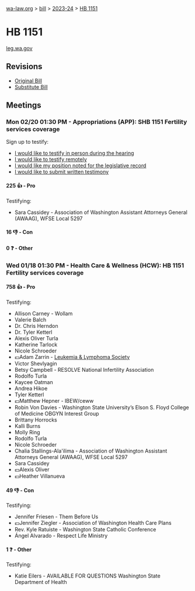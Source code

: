 [wa-law.org](/) > [bill](/bill/) > [2023-24](/bill/2023-24/) > [HB 1151](/bill/2023-24/hb/1151/)

# HB 1151
[leg.wa.gov](https://app.leg.wa.gov/billsummary?BillNumber=1151&Year=2023&Initiative=false)

## Revisions
* [Original Bill](1/)
* [Substitute Bill](S/)

## Meetings
### Mon 02/20 01:30 PM - Appropriations (APP): SHB 1151 Fertility services coverage
Sign up to testify:
* [I would like to testify in person during the hearing](https://app.leg.wa.gov/csi/Testifier/Add?chamber=House&mId=30809&aId=152039&caId=21609&tId=1)
* [I would like to testify remotely](https://app.leg.wa.gov/csi/Testifier/Add?chamber=House&mId=30809&aId=152039&caId=21609&tId=2)
* [I would like my position noted for the legislative record](https://app.leg.wa.gov/csi/Testifier/Add?chamber=House&mId=30809&aId=152039&caId=21609&tId=3)
* [I would like to submit written testimony](https://app.leg.wa.gov/csi/Testifier/Add?chamber=House&mId=30809&aId=152039&caId=21609&tId=4)

#### 225 👍 - Pro
Testifying:
* Sara Cassidey - Association of Washington Assistant Attorneys General (AWAAG), WFSE Local 5297

#### 16 👎 - Con

#### 0 ❓ - Other

### Wed 01/18 01:30 PM - Health Care & Wellness (HCW): HB 1151 Fertility services coverage
#### 758 👍 - Pro
Testifying:
* Allison Carney - Wollam
* Valerie Balch
* Dr. Chris Herndon
* Dr. Tyler Ketterl
* Alexis Oliver Turla
* Katherine Tarlock
* Nicole Schroeder
* 💵Adam Zarrin - [Leukemia & Lymphoma Society](/org/leukemia_&_lymphoma_society/)
* Victor Shevlyagin
* Betsy Campbell - RESOLVE National Infertility Association
* Rodolfo Turla
* Kaycee Oatman
* Andrea Hikoe
* Tyler Ketterl
* 💵Matthew Hepner - IBEW/ceww
* Robin Von Davies - Washington State University’s Elson S. Floyd College of Medicine OBGYN Interest Group
* Brittany Horrocks
* Kalli Burns
* Molly Ring
* Rodolfo Turla
* Nicole Schroeder
* Chalia Stallings-Ala'ilima - Association of Washington Assistant Attorneys General (AWAAG), WFSE Local 5297
* Sara Cassidey
* 💵Alexis Oliver
* 💵Heather Villanueva

#### 49 👎 - Con
Testifying:
* Jennifer Friesen - Them Before Us
* 💵Jennifer Ziegler - Association of Washington Health Care Plans
* Rev. Kyle Ratuiste - Washington State Catholic Conference
* Ángel Alvarado - Respect Life Ministry

#### 1 ❓ - Other
Testifying:
* Katie Eilers - AVAILABLE FOR QUESTIONS Washington State Department of Health

